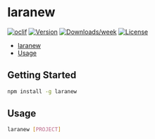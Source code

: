 # laranew

[![oclif](https://img.shields.io/badge/cli-oclif-brightgreen.svg)](https://oclif.io)
[![Version](https://img.shields.io/npm/v/laranew.svg)](https://npmjs.org/package/laranew)
[![Downloads/week](https://img.shields.io/npm/dw/laranew.svg)](https://npmjs.org/package/laranew)
[![License](https://img.shields.io/npm/l/laranew.svg)](https://github.com/AsyrafHussin/laranew/blob/master/package.json)

<!-- toc -->

- [laranew](#laranew)
- [Usage](#usage)
<!-- tocstop -->

## Getting Started

```bash
npm install -g laranew
```

## Usage

```bash
laranew [PROJECT]
```
